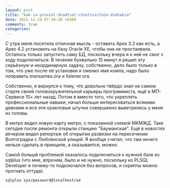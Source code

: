 ```yaml
---
layout: post
title: "kak-ia-proviol-dvadtsat-chietviortoie-diekabia"
date: 2015-12-24 07:49:30 +0300
comments: true
categories: 
---
```

С утра меня посетила отличная мысль - оставить Apex 3.2 как есть, а Apex 4.2 установить на базу Oracle XE, чтобы она не простаивала. Осталось только запустить саму БД, поскольку вчера я к ней не смог с ходу подключиться. В течение буквально 15 минут я решил эту серьёзную и неординарную задачу, собственно, дело было только в том, что уже после её установки я сменил имя компа, надо было поправить tnsnsames.ora и listener.ora. 

Собственно, я вернулся к тому, что довольно твёрдо знал на самом старте своей головокружительной карьеры программиста, ещё в МП-Сервисе 10+ лет назад. Потом я вместо того, что укреплять профессиональные навыки, начал больше интересоваться всякими девками и все эти оракловые штучки совершенно выветрились у меня из головы.


В метро видел новую карту метро, с показанной схемой МКМЖД.
Таке сегодня после ремонта открыли станцию "Бауманская". Ещё в новостях вечером видел репортаж об открытии развязки на пересечении Волгоградки с Люблинской улицей. Я вообще считал, что там ничего нельзя сделать в принципе, а оказывается, можно.

Самой большй проблемой оказалось подключиться к нужной базе из sqlplus (что мне, впрочем, было и не нужно, поскольку из PLSQL Developer я почему-то подключался без вопросов, и скрипты можно прогнать оттуда).
```
sqlplus sys/password@localhost/xe
```